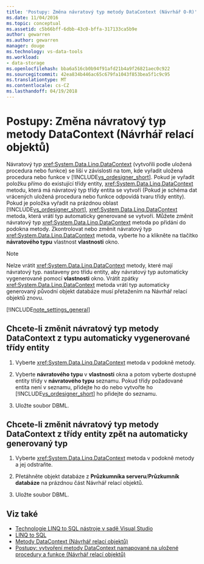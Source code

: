 ```yaml
---
title: 'Postupy: Změna návratový typ metody DataContext (Návrhář O-R)'
ms.date: 11/04/2016
ms.topic: conceptual
ms.assetid: c5b66bff-6dbb-43c0-bffa-317133ca5b9e
author: gewarren
ms.author: gewarren
manager: douge
ms.technology: vs-data-tools
ms.workload:
- data-storage
ms.openlocfilehash: bba6a516cb0b94f91afd21b4a9f26821aec0c922
ms.sourcegitcommit: 42ea834b446ac65c679fa1043f853bea5f1c9c95
ms.translationtype: MT
ms.contentlocale: cs-CZ
ms.lasthandoff: 04/19/2018
---
```

# <a name="how-to-change-the-return-type-of-a-datacontext-method-or-designer"></a>Postupy: Změna návratový typ metody DataContext (Návrhář relací objektů)
Návratový typ <xref:System.Data.Linq.DataContext> (vytvořili podle uložená procedura nebo funkce) se liší v závislosti na tom, kde vyřadit uložená procedura nebo funkce v [!INCLUDE[vs_ordesigner_short](../data-tools/includes/vs_ordesigner_short_md.md)]. Pokud je vyřadit položku přímo do existující třídy entity, <xref:System.Data.Linq.DataContext> metodu, která má návratový typ třídy entita se vytvoří (Pokud je schéma dat vrácených uložená procedura nebo funkce odpovídá tvaru třídy entity). Pokud je položka vyřadit na prázdnou oblast [!INCLUDE[vs_ordesigner_short](../data-tools/includes/vs_ordesigner_short_md.md)], <xref:System.Data.Linq.DataContext> metoda, která vrátí typ automaticky generované se vytvoří. Můžete změnit návratový typ <xref:System.Data.Linq.DataContext> metoda po přidání do podokna metody. Zkontrolovat nebo změnit návratový typ <xref:System.Data.Linq.DataContext> metoda, vyberte ho a klikněte na tlačítko **návratového typu** vlastnost **vlastnosti** okno.

> [!NOTE]
>  Nelze vrátit <xref:System.Data.Linq.DataContext> metody, které mají návratový typ. nastaveny pro třídu entity, aby návratový typ automaticky vygenerované pomocí **vlastnosti** okno. Vrátit zpátky <xref:System.Data.Linq.DataContext> metoda vrátí typ automaticky generovaný původní objekt databáze musí přetažením na Návrhář relací objektů znovu.

[!INCLUDE[note_settings_general](../data-tools/includes/note_settings_general_md.md)]

## <a name="to-change-the-return-type-of-a-datacontext-method-from-the-auto-generated-type-to-an-entity-class"></a>Chcete-li změnit návratový typ metody DataContext z typu automaticky vygenerované třídy entity

1.  Vyberte <xref:System.Data.Linq.DataContext> metoda v podokně metody.

2.  Vyberte **návratového typu** v **vlastnosti** okna a potom vyberte dostupné entity třídy v **návratového typu** seznamu. Pokud třídy požadované entita není v seznamu, přidejte ho do nebo vytvořte ho [!INCLUDE[vs_ordesigner_short](../data-tools/includes/vs_ordesigner_short_md.md)] ho přidejte do seznamu.

3.  Uložte soubor DBML.

## <a name="to-change-the-return-type-of-a-datacontext-method-from-an-entity-class-back-to-the-auto-generated-type"></a>Chcete-li změnit návratový typ metody DataContext z třídy entity zpět na automaticky generovaný typ

1.  Vyberte <xref:System.Data.Linq.DataContext> metoda v podokně metody a jej odstraňte.

2.  Přetáhněte objekt databáze z **Průzkumníka serveru**/**Průzkumník databáze** na prázdnou část Návrhář relací objektů.

3.  Uložte soubor DBML.

## <a name="see-also"></a>Viz také

- [Technologie LINQ to SQL nástroje v sadě Visual Studio](../data-tools/linq-to-sql-tools-in-visual-studio2.md)
- [LINQ to SQL](/dotnet/framework/data/adonet/sql/linq/index)
- [Metody DataContext (Návrhář relací objektů)](../data-tools/datacontext-methods-o-r-designer.md)
- [Postupy: vytvoření metody DataContext namapované na uložené procedury a funkce (Návrhář relací objektů)](../data-tools/how-to-create-datacontext-methods-mapped-to-stored-procedures-and-functions-o-r-designer.md)